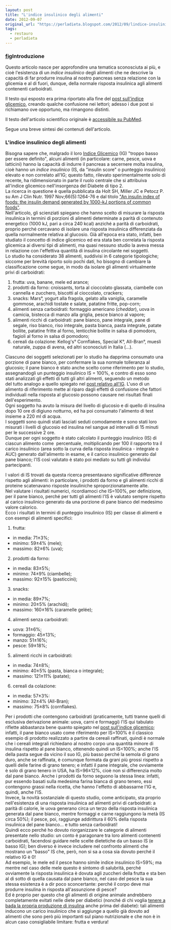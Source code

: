```yaml
---
layout: post
title: "L'indice insulinico degli alimenti"
date: 2012-09-07
original_url: "https://perladieta.blogspot.com/2012/09/lindice-insulinico-degli-alimenti.html"
tags:
  - restauro
  - perladieta
---
```


### [fig](http://perladieta.blogspot.it/2012/09/lindice-insulinico-degli-alimenti.html)Introduzione

Questo articolo nasce per approfondire una tematica sconosciuta ai più, e cioè l'esistenza di un *indice insulinico* degli alimenti che ne descrive la capacità di far produrre insulina al nostro pancreas senza relazione con la glicemia e al di fuori, dunque, della normale risposta insulinica agli alimenti contenenti carboidrati.

Il testo qui esposto era prima riportato alla fine del [post sull'indice glicemico](http://perladieta.blogspot.com/2012/01/lindice-glicemico-dei-carboidrati.html), creando qualche confusione nei lettori; adesso i due post si richiamano ove opportuno, ma rimangono distinti.

Il testo dell'articolo scientifico originale è [accessibile su PubMed](http://www.ncbi.nlm.nih.gov/pubmed/9356547).

Segue una breve sintesi dei contenuti dell'articolo.

### L'indice insulinico degli alimenti

Bisogna sapere che, malgrado il loro [Indice Glicemico](http://perladieta.blogspot.com/2012/01/lindice-glicemico-dei-carboidrati.html) (IG) "troppo basso per essere definito", alcuni alimenti (in particolare: carne, pesce, uova e latticini) hanno la capacità di indurre il pancreas a secernere molta insulina, cioè hanno un *indice insulinico* (IS, da "insulin score" o punteggio insulinico) elevato e non correlato all'IG; questo fatto, rilevato sperimentalmente solo di recente, ha ridimensionato in parte il ruolo centrale che si attribuiva all'indice glicemico nell'insorgenza del Diabete di tipo 2.  
La ricerca in questione è quella pubblicata da Holt SH, Miller JC e Petocz P. su Am J Clin Nutr. 1997 Nov;66(5):1264-76 e dal titolo ["An insulin index of foods: the insulin demand generated by 1000-kJ portions of common foods"](http://www.ncbi.nlm.nih.gov/pubmed/9356547).  
Nell'articolo, gli scienziati spiegano che hanno scelto di misurare la risposta insulinica in termini di porzioni di alimenti determinate a parità di contenuto energetico (1000 kJ, pari a circa 240 kcal) anziché a parità di carboidrati, proprio perché cercavano di isolare una risposta insulinica differenziata da quella normalmente relativa al glucosio. Già all'epoca era stato, infatti, ben studiato il concetto di indice glicemico ed era stata ben correlata la risposta glicemica ai diversi tipi di alimenti, ma quasi nessuno studio la aveva messa in relazione con l'effettiva quantità di insulina circolante nei soggetti.  
Lo studio ha considerato 38 alimenti, suddivisi in 6 categorie tipologiche; siccome per brevità riporto solo pochi dati, ho bisogno di cambiare la classificazione come segue, in modo da isolare gli alimenti virtualmente privi di carboidrati:  

1. frutta: uva, banane, mele ed arance;
2. prodotti da forno: croissants, torta al cioccolato glassata, ciambelle con cannella e zucchero, biscotti al cioccolato, crackers;
3. snacks: Mars°, yogurt alla fragola, gelato alla vaniglia, caramelle gommose, arachidi tostate e salate, patatine fritte, pop-corn;
4. alimenti senza carboidrati: formaggio americano (*cheddar*), uova in camicia, bistecca di manzo alla griglia, pesce bianco al vapore;
5. alimenti ricchi di carboidrati: pane bianco, pane integrale, pane di segale, riso bianco, riso integrale, pasta bianca, pasta integrale, patate bollite, patatine fritte al forno, lenticchie bollite in salsa di pomodoro, fagioli al forno in salsa di pomodoro;
6. cereali da colazione: Kellog's° Cornflakes, Special K°, All-Bran°, muesli naturale, zuppa di avena, ed altri sconosciuti in Italia (...).

Ciascuno dei soggetti selezionati per lo studio ha dapprima consumato una porzione di pane bianco, per confermare la sua normale tolleranza al glucosio; il pane bianco è stato anche scelto come riferimento per lo studio, assegnandogli un punteggio insulinico IS = 100%, e contro di esso sono stati analizzati gli effetti di tutti gli altri alimenti, seguendo un metodo del tutto analogo a quello spiegato nel [post relativo all'IG](http://perladieta.blogspot.com/2012/01/lindice-glicemico-dei-carboidrati.html). L'uso di un alimento di riferimento mette al riparo dagli effetti di confusione che fattori individuali nella risposta al glucosio possono causare nei risultati finali dell'esperimento.  
Ogni soggetto ha avuto la misura del livello di glucosio e di quello di insulina dopo 10 ore di digiuno notturno, ed ha poi consumato l'alimento di test insieme a 220 ml di acqua.  
I soggetti sono quindi stati lasciati seduti comodamente e sono stati loro misurati i livelli di glucosio ed insulina nel sangue ad intervalli di 15 minuti per le successive 2 ore.  
Dunque per ogni soggetto è stato calcolato il punteggio insulinico (IS) di ciascun alimento come  percentuale, moltiplicando per 100 il rapporto tra il carico insulinico (area sotto la curva della risposta insulinica - integrale o AUC) generato dall'alimento in esame, e il carico insulinico generato dal pane bianco; l'IS così valutato è stato poi mediato su tutti gli individui partecipanti.  
  
I valori di IS trovati da questa ricerca presentavano significative differenze rispetto agli alimenti: in particolare, i prodotti da forno e gli alimenti ricchi di proteine scatenavano risposte insuliniche sproporzionatamente alte.  
Nel valutare i risultati numerici, ricordiamoci che IS=100%, per definizione, per il pane bianco, perché per tutti gli alimenti l'IS è valutato sempre rispetto al carico insulinico generato da una porzione di pane bianco del medesimo valore calorico.  
Ecco i risultati in termini di punteggio insulinico (IS) per classe di alimenti e con esempi di alimenti specifici:  

1. frutta:

* in media: 71±3%;
* minimo: 59±4% (mele);
* massimo: 82±6% (uva);

2. prodotti da forno:

* in media: 83±5%;
* minimo: 74±9% (ciambelle);
* massimo: 92±15% (pasticcini);

3. snacks:

* in media: 89±7%;
* minimo: 20±5% (arachidi);
* massimo: 160±16% (caramelle gelée);

4. alimenti senza carboidrati:

* uova: 31±6%;
* formaggio: 45±13%;
* manzo: 51±16%;
* pesce: 59±18%;

5. alimenti ricchi in carboidrati:

* in media: 74±8%;
* minimo: 40±5% (pasta, bianca o integrale);
* massimo: 121±11% (patate);

6. cereali da colazione:

* in media: 57±3%:
* minimo: 32±4% (All-Bran);
* massimo: 75±8% (cornflakes).

Per i prodotti che contengono carboidrati (praticamente, tutti tranne quelli di esclusiva derivazione animale: uova, carni e formaggi) l'IS qui tabulato riflette abbastanza bene quanto spiegato nel [post sull'indice glicemico](http://perladieta.blogspot.com/2012/01/lindice-glicemico-dei-carboidrati.html); infatti, il pane bianco usato come riferimento per IS=100% è il classico esempio di prodotto realizzato a partire da cereali raffinati, quindi è normale che i cereali integrali richiedano al nostro corpo una quantità minore di insulina rispetto al pane bianco, ottenendo quindi un IS<100%; anche l'IS della pasta segue da vicino il suo IG, più basso perché la semola di grano duro, anche se raffinata, è comunque formata da grani più grossi rispetto a quelli delle farine di grano tenero; e infatti il pane integrale, che ovviamente è solo di grano tenero in USA, ha IS=96±12%, cioè non si differenzia molto dal pane bianco. Anche i prodotti da forno seguono la stessa linea: infatti, pur essendo basati sulla medesima farina bianca di grano tenero, essi contengono grassi nella ricetta, che hanno l'effetto di abbassarne l'IG e, quindi, anche l'IS.  
Invece, la novità sostanziale di questo studio, come anticipato, sta proprio nell'esistenza di una risposta insulinica ad alimenti privi di carboidrati: a parità di calorie, le uova generano circa un terzo della risposta insulinica generata dal pane bianco, mentre formaggi e carne raggiungono la metà (IS circa 50%); il pesce, poi, raggiunge addirittura il 60% della risposta insulinica del pane bianco... e tutto senza carboidrati!  
Quindi ecco perché ho dovuto riorganizzare le categorie di alimenti presentate nello studio: un conto è paragonare tra loro alimenti contenenti carboidrati, facendosi guidare nelle scelte dietetiche da un basso IS (e basso IG); ben diverso è invece includere nel confronto alimenti che mostrano un "basso" IS che, però, non si sa a cosa sia dovuto perché il relativo IG è 0!  
Ad esempio, le mele ed il pesce hanno simile indice insulinico IS=59%; ma mentre nel caso delle mele questo è sintomo di salubrità, perché ovviamente la risposta insulinica è dovuta agli zuccheri della frutta e sta ben al di sotto di quella causata dal pane bianco, nel caso del pesce la sua stessa esistenza è a dir poco sconcertante: perché il corpo deve mai produrre insulina in risposta all'assunzione di pesce?  
Ed è proprio per questo che gli alimenti di origine animale andrebbero completamente evitati nelle diete per diabetici (nonché di chi voglia [tenere a bada la propria produzione di insulina](http://perladieta.blogspot.com/2012/03/la-calvizie-maschile-evidenzia-problemi.html) anche prima del diabete): tali alimenti inducono un carico insulinico che si aggiunge a quello già dovuto ad alimenti che sono però più importanti sul piano nutrizionale e che non è in alcun caso consigliabile limitare: frutta e verdura!
